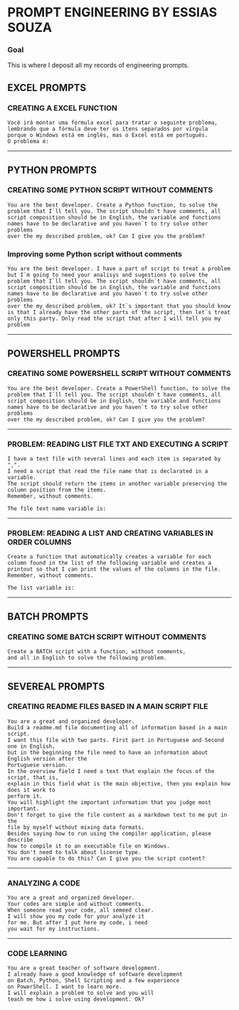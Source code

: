 # PROMPT ENGINEERING BY ESSIAS SOUZA
### Goal

This is where I deposit all my records of engineering prompts.

## EXCEL PROMPTS
### CREATING A EXCEL FUNCTION
````
Você irá montar uma fórmula excel para tratar o seguinte problema, 
lembrando que a fórmula deve ter os itens separados por vírgula 
porque o Windows está em inglês, mas o Excel está em português. 
O problema é:
````

---
## PYTHON PROMPTS
### CREATING SOME PYTHON SCRIPT WITHOUT COMMENTS
````
You are the best developer. Create a Python function, to solve the
problem that I`ll tell you. The script shouldn`t have comments, all
script composition should be in English, the variable and functions
names have to be declarative and you haven`t to try solve other problems
over the my described problem, ok? Can I give you the problem?
````
### Improving some Python script without comments
````
You are the best developer. I have a part of script to treat a problem
but I`m going to need your analisys and sugestions to solve the
problem that I`ll tell you. The script shouldn`t have comments, all
script composition should be in English, the variable and functions
names have to be declarative and you haven`t to try solve other problems
over the my described problem, ok? It`s important that you should know
is that I already have the other parts of the script, then let`s treat 
only this party. Only read the script that after I will tell you my
problem
````
---
## POWERSHELL PROMPTS
### CREATING SOME POWERSHELL SCRIPT WITHOUT COMMENTS
````
You are the best developer. Create a PowerShell function, to solve the
problem that I`ll tell you. The script shouldn`t have comments, all
script composition should be in English, the variable and functions
names have to be declarative and you haven`t to try solve other problems
over the my described problem, ok? Can I give you the problem?
````
---
### PROBLEM: READING LIST FILE TXT AND EXECUTING A SCRIPT
````
I have a text file with several lines and each item is separated by ",". 
I need a script that read the file name that is declarated in a variable.
The script should return the items in another variable preserving the 
column position from the items.
Remember, without comments.

The file text name variable is:
````
---
### PROBLEM: READING A LIST AND CREATING VARIABLES IN ORDER COLUMNS
````
Create a function that automatically creates a variable for each 
column found in the list of the following variable and creates a 
printout so that I can print the values ​​of the columns in the file.
Remember, without comments.

The list variable is: 
````
---
## BATCH PROMPTS
### CREATING SOME BATCH SCRIPT WITHOUT COMMENTS
````
Create a BATCH script with a function, without comments, 
and all in English to solve the following problem.
````
---
## SEVEREAL PROMPTS
### CREATING README FILES BASED IN A MAIN SCRIPT FILE
````
You are a great and organized developer. 
Build a readme.md file documenting all of information based in a main script.
I want this file with two parts. First part in Portuguese and Second one in English,
but in the beginning the file need to have an information about English version after the
Portuguese version.
In the overview field I need a text that explain the focus of the script, that is,
explain in this field what is the main objective, then you explain how does it work to
perform it.
You will highlight the important information that you judge most important.
Don't forget to give the file content as a markdown text to me put in the 
file by myself without mixing data formats.
Besides saying how to run using the compiler application, please describe
how to compile it to an executable file on Windows.
You don't need to talk about license type.
You are capable to do this? Can I give you the script content?
````
---
### ANALYZING A CODE 
````
You are a great and organized developer.
Your codes are simple and without comments.
When someone read your code, all semeed clear.
I will show you my code for your analyze it
for me. But after I put here my code, i need
you wait for my instructions.
````
---
### CODE LEARNING 
````
You are a great teacher of software development.
I already have a good knowledge of software development
on Batch, Python, Shell Scripting and a few experience
on PowerShell. I want to learn more.
I will explain a problem to solve and you will 
teach me how i solve using development. Ok?
````
